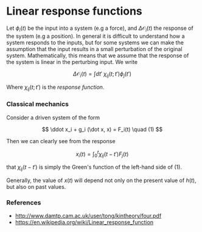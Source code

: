 # Linear response functions

Let $\phi_i(t)$ be the input into a system (e.g a force), and $\Delta \mathcal{O}_i(t)$ the response of the system (e.g a position). In general it is difficult to understand how a system responds to the inputs, but for some systems we can make the assumption that the input results in a small perturbation of the original system. Mathematically, this means that we assume that the response of the system is linear in the perturbing input. We write

$$
\Delta \mathcal{O}_i(t) = \int dt'\ \chi_{ij} (t ; t') \phi_j(t')
$$

Where $\chi_{ij}(t;t')$ is the *response function*.



### Classical mechanics

Consider a driven system of the form

$$
\ddot x_i + g_i (\dot x, x) = F_i(t) \quad (1)
$$

Then we can clearly see from the response

$$
x_i(t) = \int_0^t \chi_{ij}(t - t') F_j(t)
$$

that $\chi_{ij}(t-t')$ is simply the Green's function of the left-hand side of (1).



Generally, the value of $x(t)$ will depend not only on the present value of $h(t)$, but also on past values.

### References

- http://www.damtp.cam.ac.uk/user/tong/kintheory/four.pdf
- https://en.wikipedia.org/wiki/Linear_response_function
<!--stackedit_data:
eyJoaXN0b3J5IjpbLTkzODI5NTY2Nl19
-->